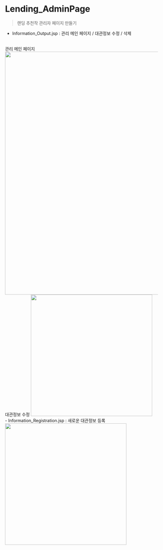 # Lending_AdminPage
> 랜딩 추천작 관리자 페이지 만들기
- Information_Output.jsp : 관리 메인 페이지 / 대관정보 수정 / 삭제
<br>
관리 메인 페이지
<img width="800" src="https://user-images.githubusercontent.com/63095234/103393278-35b88f80-4b65-11eb-8323-a05e874f5d97.JPG">
대관정보 수정
<img width="400" src="https://user-images.githubusercontent.com/63095234/103393280-37825300-4b65-11eb-8e22-0457c2401fe5.JPG">
<br>
- Information_Registration.jsp : 새로운 대관정보 등록 
<img width="400" src="https://user-images.githubusercontent.com/63095234/103393279-36e9bc80-4b65-11eb-9944-96a28f345063.JPG">
